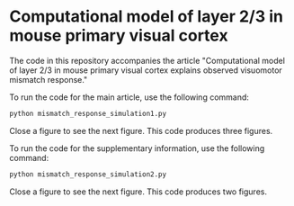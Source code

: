# Computational model of layer 2/3 in mouse primary visual cortex

The code in this repository accompanies the article "Computational model of layer 2/3 in mouse primary visual cortex explains observed visuomotor mismatch response."

To run the code for the main article, use the following command:
```bash
python mismatch_response_simulation1.py
```
Close a figure to see the next figure. This code produces three figures.

To run the code for the supplementary information, use the following command:
```bash
python mismatch_response_simulation2.py
```
Close a figure to see the next figure. This code produces two figures.
